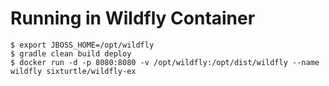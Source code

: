 # Running in Wildfly Container

    $ export JBOSS_HOME=/opt/wildfly
    $ gradle clean build deploy
    $ docker run -d -p 8080:8080 -v /opt/wildfly:/opt/dist/wildfly --name wildfly sixturtle/wildfly-ex

